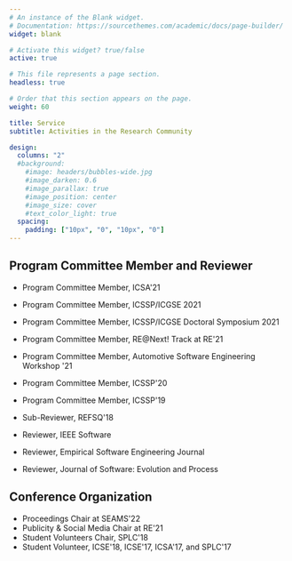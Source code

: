 ```yaml
---
# An instance of the Blank widget.
# Documentation: https://sourcethemes.com/academic/docs/page-builder/
widget: blank

# Activate this widget? true/false
active: true

# This file represents a page section.
headless: true

# Order that this section appears on the page.
weight: 60

title: Service
subtitle: Activities in the Research Community

design:
  columns: "2"
  #background:
    #image: headers/bubbles-wide.jpg
    #image_darken: 0.6
    #image_parallax: true
    #image_position: center
    #image_size: cover
    #text_color_light: true
  spacing:
    padding: ["10px", "0", "10px", "0"]
---
```

## Program Committee Member and Reviewer
* Program Committee Member, ICSA'21
* Program Committee Member, ICSSP/ICGSE 2021
* Program Committee Member, ICSSP/ICGSE Doctoral Symposium 2021
* Program Committee Member, RE@Next! Track at RE'21
* Program Committee Member, Automotive Software Engineering Workshop '21
* Program Committee Member, ICSSP'20
* Program Committee Member, ICSSP'19
* Sub-Reviewer, REFSQ'18

* Reviewer, IEEE Software
* Reviewer, Empirical Software Engineering Journal
* Reviewer, Journal of Software: Evolution and Process

## Conference Organization
* Proceedings Chair at SEAMS'22
* Publicity \& Social Media Chair at RE'21
* Student Volunteers Chair, SPLC'18
* Student Volunteer, ICSE'18, ICSE'17, ICSA'17, and SPLC'17
